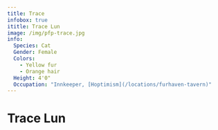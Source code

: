 ```yaml
---
title: Trace
infobox: true
ititle: Trace Lun
image: /img/pfp-trace.jpg
info: 
  Species: Cat
  Gender: Female
  Colors: 
    - Yellow fur
    - Orange hair
  Height: 4'0"
  Occupation: "Innkeeper, [Hoptimism](/locations/furhaven-tavern)"
---
```


# Trace Lun
